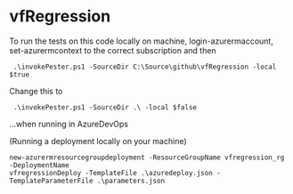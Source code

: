 # vfRegression

To run the tests on this code locally on machine, login-azurermaccount, set-azurermcontext to the correct subscription and then 

~~~~
 .\invokePester.ps1 -SourceDir C:\Source\github\vfRegression -local $true
~~~~

Change this to 

~~~~
 .\invokePester.ps1 -SourceDir .\ -local $false
~~~~
...when running in AzureDevOps

(Running a deployment locally on your machine)
~~~~
new-azurermresourcegroupdeployment -ResourceGroupName vfregression_rg -DeploymentName
vfregressionDeploy -TemplateFile .\azuredeploy.json -TemplateParameterFile .\parameters.json
~~~~
